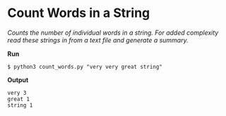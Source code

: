 # Count Words in a String

*Counts the number of individual words in a string. For added complexity read these strings in from a text file and generate a summary.*

**Run**

    $ python3 count_words.py "very very great string"

**Output**

    very 3
    great 1
    string 1
